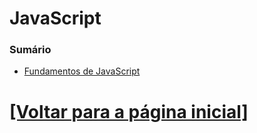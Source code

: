 # JavaScript

<!--
- `new`
- `new Obj` x `new Obj()`
- `new` em funções. Exemplo: `new exampleFunction()`
- `constructor`
- A "real interação" do `constructor` e o JavaScript
- `interface`
- `delete` de valores cujo tipo de dado é primitivo em ESM
- Array
    + `isArray`
    + `forEach`
    + `slice`
- `Date`
    + `getMonth`
    + `getDate`
    + `getHours`
    + `getMinutes`
    + `getSeconds`
- `Array.prototype.slice.call()`
- `process`
- `process.env`
- `util`
    + `inspect`
- `redis`
    + `createClient`
    + `on`
    + `auth`
    + `config`
- `have` (provavelmente uma cadeia de asserção)
- `request.path`
- `join`
- `include`
- `reset`
- `arguments`
- `push`
- `inspect`
- `replace`
- Me explique cada detalhe do log abaixo:

```Bash
<ref *1> [AsyncFunction: getTemporaryCredentials] {
  default: [Circular *1],
  getDatabasePassword: [AsyncFunction: getDatabasePassword],
  esmkTreeId: 'file:///home/luis/APIs/zoe-game-api/services/sensitive_data_getters.mjs?esmk=1'
}
```

- O que significa o "`_`" no exemplo:
  + Qual é o nome deste símbolo?

```JavaScript
const _ = require("lodash");
```
-->

### Sumário

- [Fundamentos de JavaScript](./fundamentos-Javascript/fundamentos-Javascript.md)
<!--
- [Conceitos Intermediários](./conceitos-intermediarios/conceitos-intermediarios.md)
- [Técnicas Avançadas](./tecnicas-avancadas/tecnicas-avancadas.md)
- [Ferramentas e Bibliotecas](./ferramentas-bibliotecas/ferramentas-bibliotecas.md)
- [Práticas e Padrões de Código](./praticas-padroes-codigo/praticas-padroes-codigo.md)
- [Performance e Segurança](./performance-segurança/performance-segurança.md)
- [Projetos Práticos](./projetos-praticos/projetos-praticos.md)
- [Recursos Adicionais](./recursos-adicionais/recursos-adicionais.md)
-->

# [[Voltar para a página inicial]](../README.md)